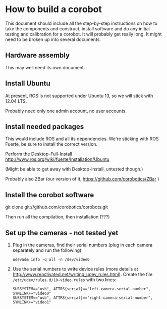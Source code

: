 # How to build a corobot

This document should include all the step-by-step instructions
on how to take the components and construct, install software
and do any initial testing and calibration for a corobot.  It
will probably get really long.  It might need to be broken up
into several documents.

## Hardware assembly

This may well need its own document.

## Install Ubuntu

At present, ROS is not supported under Ubuntu 13, so we will stick with 12.04 LTS.

Probably need only one admin account, no user accounts.

## Install needed packages

This would include ROS and all its dependencies.
We're sticking with ROS Fuerte, be sure to install the correct version.

Perform the Desktop-Full-Install
http://www.ros.org/wiki/fuerte/Installation/Ubuntu

(Might be able to get away with Desktop-Install, untested though.)

Probably also ZBar (our version of it, <https://github.com/corobotics/ZBar> )

## Install the corobot software

git clone git://github.com/corobotics/corobots.git

Then run all the compilation, then installation (???)

## Set up the cameras - not tested yet

1. Plug in the cameras, find their serial numbers
  (plug in each camera separately and run the following)

    `udevadm info -q all -n /dev/video0`

2. Use the serial numbers to write device rules
   (more details at <http://www.reactivated.net/writing_udev_rules.html>).
   Create the file `/etc/udev/rules.d/10-video.rules` with two lines:

    `SUBSYSTEM=="usb", ATTRS{serial}=="left-camera-serial-number", SYMLINK+="video0"`  
    `SUBSYSTEM=="usb", ATTRS{serial}=="right-camera-serial-number", SYMLINK+="video1"`

